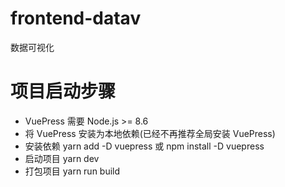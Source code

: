 # frontend-datav
数据可视化

# 项目启动步骤
- VuePress 需要 Node.js >= 8.6
- 将 VuePress 安装为本地依赖(已经不再推荐全局安装 VuePress)
- 安装依赖   yarn add -D vuepress 或 npm install -D vuepress
- 启动项目   yarn dev
- 打包项目   yarn run build